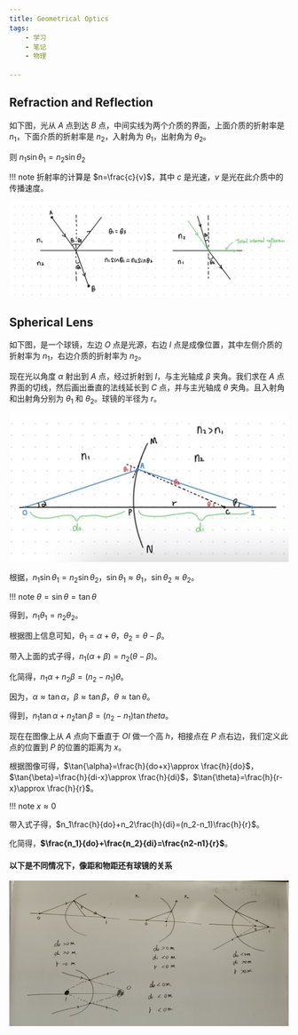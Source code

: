 ```yaml
---
title: Geometrical Optics
tags:
    - 学习
    - 笔记
    - 物理

---
```


## Refraction and Reflection

如下图，光从 $A$ 点到达 $B$ 点，中间实线为两个介质的界面，上面介质的折射率是 $n_1$，下面介质的折射率是 $n_2$，入射角为 ${\theta}_{1}$，出射角为 ${\theta}_{2}$。

则 $n_1 \sin{{\theta}_{1}}=n_2 \sin{{\theta}_{2}}$

!!! note
    折射率的计算是 $n=\frac{c}{v}$，其中 $c$ 是光速，$v$ 是光在此介质中的传播速度。

![](/static/2024/1208/1.jpg)


## Spherical Lens

如下图，是一个球镜，左边 $O$ 点是光源，右边 $I$ 点是成像位置，其中左侧介质的折射率为 $n_1$，右边介质的折射率为 $n_2$。

现在光以角度 $\alpha$ 射出到 $A$ 点，经过折射到 $I$，与主光轴成 $\beta$ 夹角。我们求在 $A$ 点界面的切线，然后画出垂直的法线延长到 $C$ 点，并与主光轴成 $\theta$ 夹角。且入射角和出射角分别为 ${\theta}_{1}$ 和 ${\theta}_{2}$。球镜的半径为 $r$。

![](/static/2024/1208/2.jpg)

根据，$n_1 \sin{{\theta}_1}=n_2 \sin{{\theta}_2}$，$\sin{{\theta}_1} \approx {\theta}_1$，$\sin{{\theta}_2} \approx {\theta}_2$。

!!! note
    $\theta = \sin{\theta} = \tan{\theta}$

得到，$n_1 {\theta}_1=n_2 {\theta}_2$。

根据图上信息可知，${\theta}_1=\alpha + \theta$，${\theta}_2=\theta - \beta$。

带入上面的式子得，$n_1(\alpha + \beta)=n_2(\theta - \beta)$。

化简得，$n_1\alpha +n_2\beta =(n_2-n_1)\theta$。

因为，$\alpha \approx \tan{\alpha}$，$\beta \approx \tan{\beta}$，$\theta \approx \tan{\theta}$。

得到，$n_1 \tan{\alpha}+n_2 \tan{\beta}=(n_2-n_1)\tan{theta}$。

现在在图像上从 $A$ 点向下垂直于 $OI$ 做一个高 $h$，相接点在 $P$ 点右边，我们定义此点的位置到 $P$ 的位置的距离为 $x$。

根据图像可得，$\tan{\alpha}=\frac{h}{do+x}\approx \frac{h}{do}$，$\tan{\beta}=\frac{h}{di-x}\approx \frac{h}{di}$，$\tan{\theta}=\frac{h}{r-x}\approx \frac{h}{r}$。

!!! note
    $x\approx 0$

带入式子得，$n_1\frac{h}{do}+n_2\frac{h}{di}=(n_2-n_1)\frac{h}{r}$。

化简得，**$\frac{n_1}{do}+\frac{n_2}{di}=\frac{n2-n1}{r}$**。

#### 以下是不同情况下，像距和物距还有球镜的关系

![](/static/2024/1208/IMG_20241218_172708_edit_849914922603637.jpg)